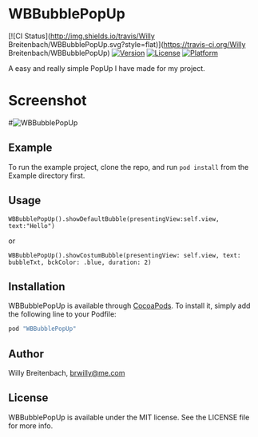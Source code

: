 # WBBubblePopUp

[![CI Status](http://img.shields.io/travis/Willy Breitenbach/WBBubblePopUp.svg?style=flat)](https://travis-ci.org/Willy Breitenbach/WBBubblePopUp)
[![Version](https://img.shields.io/cocoapods/v/WBBubblePopUp.svg?style=flat)](http://cocoapods.org/pods/WBBubblePopUp)
[![License](https://img.shields.io/cocoapods/l/WBBubblePopUp.svg?style=flat)](http://cocoapods.org/pods/WBBubblePopUp)
[![Platform](https://img.shields.io/cocoapods/p/WBBubblePopUp.svg?style=flat)](http://cocoapods.org/pods/WBBubblePopUp)

A easy and really simple PopUp I have made for my project.

# Screenshot
#![WBBubblePopUp](/WBBubblePopUp/Assets/screenshot.gif)

## Example

To run the example project, clone the repo, and run `pod install` from the Example directory first.

## Usage

```
WBBubblePopUp().showDefaultBubble(presentingView:self.view, text:"Hello")
```
or
```
WBBubblePopUp().showCostumBubble(presentingView: self.view, text: bubbleTxt, bckColor: .blue, duration: 2)
```



## Installation

WBBubblePopUp is available through [CocoaPods](http://cocoapods.org). To install
it, simply add the following line to your Podfile:

```ruby
pod "WBBubblePopUp"
```

## Author

Willy Breitenbach, brwilly@me.com

## License

WBBubblePopUp is available under the MIT license. See the LICENSE file for more info.

